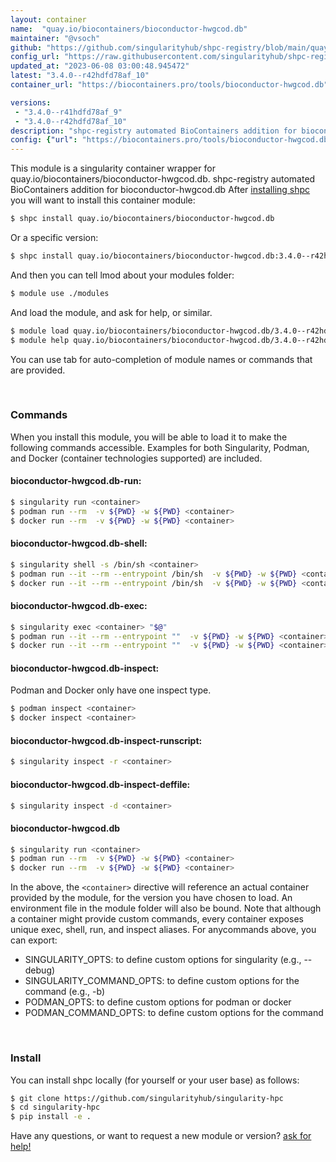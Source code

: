 ```yaml
---
layout: container
name:  "quay.io/biocontainers/bioconductor-hwgcod.db"
maintainer: "@vsoch"
github: "https://github.com/singularityhub/shpc-registry/blob/main/quay.io/biocontainers/bioconductor-hwgcod.db/container.yaml"
config_url: "https://raw.githubusercontent.com/singularityhub/shpc-registry/main/quay.io/biocontainers/bioconductor-hwgcod.db/container.yaml"
updated_at: "2023-06-08 03:00:48.945472"
latest: "3.4.0--r42hdfd78af_10"
container_url: "https://biocontainers.pro/tools/bioconductor-hwgcod.db"

versions:
 - "3.4.0--r41hdfd78af_9"
 - "3.4.0--r42hdfd78af_10"
description: "shpc-registry automated BioContainers addition for bioconductor-hwgcod.db"
config: {"url": "https://biocontainers.pro/tools/bioconductor-hwgcod.db", "maintainer": "@vsoch", "description": "shpc-registry automated BioContainers addition for bioconductor-hwgcod.db", "latest": {"3.4.0--r42hdfd78af_10": "sha256:50453232e51825d0cdf8bf4d99ff66db0ae717d4fa7f9395e9e90211a8d164e1"}, "tags": {"3.4.0--r41hdfd78af_9": "sha256:1a85c582bc5887a097e3ed9967f0b3406bf2001fe3539c7e2afa6ecd9c7de7b5", "3.4.0--r42hdfd78af_10": "sha256:50453232e51825d0cdf8bf4d99ff66db0ae717d4fa7f9395e9e90211a8d164e1"}, "docker": "quay.io/biocontainers/bioconductor-hwgcod.db"}
---
```


This module is a singularity container wrapper for quay.io/biocontainers/bioconductor-hwgcod.db.
shpc-registry automated BioContainers addition for bioconductor-hwgcod.db
After [installing shpc](#install) you will want to install this container module:


```bash
$ shpc install quay.io/biocontainers/bioconductor-hwgcod.db
```

Or a specific version:

```bash
$ shpc install quay.io/biocontainers/bioconductor-hwgcod.db:3.4.0--r42hdfd78af_10
```

And then you can tell lmod about your modules folder:

```bash
$ module use ./modules
```

And load the module, and ask for help, or similar.

```bash
$ module load quay.io/biocontainers/bioconductor-hwgcod.db/3.4.0--r42hdfd78af_10
$ module help quay.io/biocontainers/bioconductor-hwgcod.db/3.4.0--r42hdfd78af_10
```

You can use tab for auto-completion of module names or commands that are provided.

<br>

### Commands

When you install this module, you will be able to load it to make the following commands accessible.
Examples for both Singularity, Podman, and Docker (container technologies supported) are included.

#### bioconductor-hwgcod.db-run:

```bash
$ singularity run <container>
$ podman run --rm  -v ${PWD} -w ${PWD} <container>
$ docker run --rm  -v ${PWD} -w ${PWD} <container>
```

#### bioconductor-hwgcod.db-shell:

```bash
$ singularity shell -s /bin/sh <container>
$ podman run --it --rm --entrypoint /bin/sh  -v ${PWD} -w ${PWD} <container>
$ docker run --it --rm --entrypoint /bin/sh  -v ${PWD} -w ${PWD} <container>
```

#### bioconductor-hwgcod.db-exec:

```bash
$ singularity exec <container> "$@"
$ podman run --it --rm --entrypoint ""  -v ${PWD} -w ${PWD} <container> "$@"
$ docker run --it --rm --entrypoint ""  -v ${PWD} -w ${PWD} <container> "$@"
```

#### bioconductor-hwgcod.db-inspect:

Podman and Docker only have one inspect type.

```bash
$ podman inspect <container>
$ docker inspect <container>
```

#### bioconductor-hwgcod.db-inspect-runscript:

```bash
$ singularity inspect -r <container>
```

#### bioconductor-hwgcod.db-inspect-deffile:

```bash
$ singularity inspect -d <container>
```



#### bioconductor-hwgcod.db

```bash
$ singularity run <container>
$ podman run --rm  -v ${PWD} -w ${PWD} <container>
$ docker run --rm  -v ${PWD} -w ${PWD} <container>
```


In the above, the `<container>` directive will reference an actual container provided
by the module, for the version you have chosen to load. An environment file in the
module folder will also be bound. Note that although a container
might provide custom commands, every container exposes unique exec, shell, run, and
inspect aliases. For anycommands above, you can export:

 - SINGULARITY_OPTS: to define custom options for singularity (e.g., --debug)
 - SINGULARITY_COMMAND_OPTS: to define custom options for the command (e.g., -b)
 - PODMAN_OPTS: to define custom options for podman or docker
 - PODMAN_COMMAND_OPTS: to define custom options for the command

<br>

### Install

You can install shpc locally (for yourself or your user base) as follows:

```bash
$ git clone https://github.com/singularityhub/singularity-hpc
$ cd singularity-hpc
$ pip install -e .
```

Have any questions, or want to request a new module or version? [ask for help!](https://github.com/singularityhub/singularity-hpc/issues)